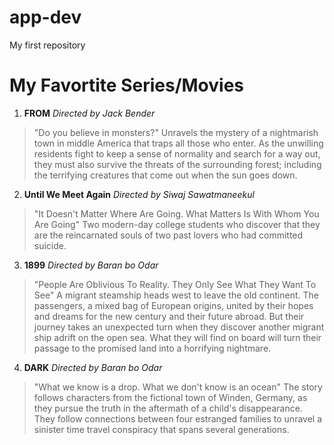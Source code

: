# app-dev
My first repository

# My Favortite Series/Movies

1. **FROM**
*Directed by Jack Bender*
> "Do you believe in monsters?"
> Unravels the mystery of a nightmarish town in middle America that traps all those who enter. As the unwilling residents fight to keep a sense of normality and search for a way out, they must also survive the threats of the surrounding forest; including the terrifying creatures that come out when the sun goes down.

2. **Until We Meet Again**
*Directed by Siwaj Sawatmaneekul*
>"It Doesn't Matter Where Are Going. What Matters Is With Whom You Are Going"
>Two modern-day college students who discover that they are the reincarnated souls of two past lovers who had committed suicide. 

3. **1899**
*Directed by Baran bo Odar*
>"People Are Oblivious To Reality. They Only See What They Want To See"
>A migrant steamship heads west to leave the old continent. The passengers, a mixed bag of European origins, united by their hopes and dreams for the new century and their future abroad. But their journey takes an unexpected turn when they discover another migrant ship adrift on the open sea. What they will find on board will turn their passage to the promised land into a horrifying nightmare.

4. **DARK**
*Directed by Baran bo Odar*
>"What we know is a drop. What we don't know is an ocean"
>The story follows characters from the fictional town of Winden, Germany, as they pursue the truth in the aftermath of a child's disappearance. They follow connections between four estranged families to unravel a sinister time travel conspiracy that spans several generations.
